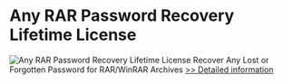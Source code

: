 # Any RAR Password Recovery Lifetime License
![Any RAR Password Recovery Lifetime License](https://mycommerce.akamaized.net/api/pimages/P300996004/BIG/300996004.PNG)
Recover Any Lost or Forgotten Password for RAR/WinRAR Archives
[>> Detailed information](https://secure.shareit.com/shareit/product.html?productid=300996004&affiliateid=200057808)